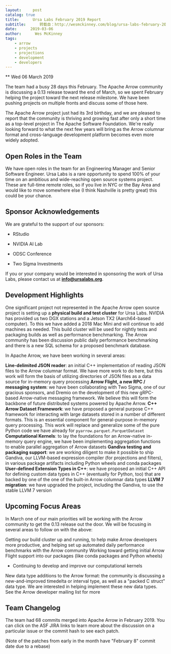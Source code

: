 ```yaml
---
layout:     post
catalog: true
title:      Ursa Labs February 2019 Report
subtitle:      转载自：http://wesmckinney.com/blog/ursa-labs-february-2019/
date:      2019-03-06
author:      Wes McKinney
tags:
    - arrow
    - projects
    - projections
    - development
    - developers
---
```






** Wed 06 March 2019

 

The team had a busy 28 days this February. The Apache Arrow community is
discussing a 0.13 release toward the end of March, so we spent February helping
the project toward the next release milestone. We have been pushing projects on
multiple fronts and discuss some of those here.

The Apache Arrow project just had its 3rd birthday, and we are pleased
to report that the community is thriving and growing fast after only a short
time as a top-level project in The Apache Software Foundation. We're really
looking forward to what the next few years will bring as the Arrow columnar
format and cross-language development platform becomes even more widely
adopted.

## Open Roles in the Team

We have open roles in the team for an Engineering Manager and Senior
Software Engineer. Ursa Labs is a rare opportunity to spend 100% of your
time on an ambitious and wide-reaching open source systems project. These are
full-time remote roles, so if you live in NYC or the Bay Area and would like to
move somewhere else (I think Nashville is pretty great) this could be your
chance.

## Sponsor Acknowledgements

We are grateful to the support of our sponsors:

- RStudio

- NVIDIA AI Lab

- ODSC Conference

- Two Sigma Investments


If you or your company would be interested in sponsoring the work of Ursa Labs,
please contact us at **info@ursalabs.org**.

## Development Highlights

One significant project not represented in the Apache Arrow open source project
is setting up a **physical build and test cluster** for Ursa Labs. NVIDIA has
provided us two DGX stations and a Jetson TX2 (Aarch64-based computer). To this
we have added a 2018 Mac Mini and will continue to add machines as needed. This
build cluster will be used for nightly tests and packaging builds as well as
performance benchmarking. The Arrow community has been discussion public daily
performance benchmarking and there is a new SQL schema for a proposed
benchmark database.

In Apache Arrow, we have been working in several areas:

**Line-delimited JSON reader**: an initial C++ implementation of
 reading JSON files to the Arrow columnar format. We have more work to do
 here, but this work will form the basis of utilizing directories of JSON
 files as a data source for in-memory query processing
**Arrow Flight, a new RPC / messaging system**: we have been collaborating
 with Two Sigma, one of our gracious sponsors, and Dremio on the development
 of this new gRPC-based Arrow-native messaging framework. We believe this will
 form the backbone of future distributed systems powered by Apache Arrow.
**C++ Arrow Dataset Framework**: we have proposed a general purpose C++
 framework for interacting with large datasets stored in a number of
 different formats. This is an essential component for general-purpose
 in-memory query processing. This work will replace and generalize some of the
 pure Python code we have already for `pyarrow.parquet.ParquetDataset`
**Computational Kernels**: to lay the foundations for an Arrow-native
 in-memory query engine, we have been implementing aggregation functions to
 enable parallel aggregation of Arrow datasets
**Gandiva testing and packaging support**: we are working diligent to make it
 possible to ship Gandiva, our LLVM-based expression compiler (for
 projections and filters), in various package artifacts including Python
 wheels and conda packages
**User-defined Extension Types in C++**: we have proposed an initial C++
 API for defining custom data types in C++ (eventually for Python,
 too) that are backed by one of the one of the built-in Arrow columnar data types
**LLVM 7 migration**: we have upgraded the project, including the Gandiva, to
 use the stable LLVM 7 version

## Upcoming Focus Areas

In March one of our main priorities will be working with the Arrow community to
get the 0.13 release out the door. We will be focusing in several areas to
follow on with the above:

Getting our build cluster up and running, to help make Arrow developers more
 productive, and helping set up automated daily performance benchmarks with
 the Arrow community
Working toward getting initial Arrow Flight support into our packages (like
 conda packages and Python wheels)
- Continuing to develop and improve our computational kernels

New data type additions to the Arrow format: the community is discussing a
 new-and-improved timedelta or interval type, as well as a "packed C struct"
 data type. We are interested in helping implement these new data types. See
 the Arrow developer mailing list for more

## Team Changelog

The team had 68 commits merged into Apache Arrow in February 2019. You can
click on the ASF JIRA links to learn more about the discussion on a particular
issue or the commit hash to see each patch.

(Note of the patches from early in the month have "February 8" commit date due
to a rebase)
